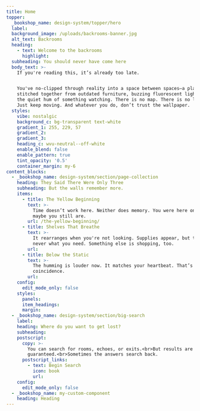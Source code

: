 ```yaml
---
title: Home
topper:
  _bookshop_name: design-system/topper/hero
  label:
  background_image: /uploads/backrooms-banner.jpg
  alt_text: Backrooms
  heading:
    - text: Welcome to the backrooms
      highlight:
  subheading: You should never have come here
  body_text: >-
    If you're reading this, it’s already too late.


    You've no-clipped through reality into a space between spaces—a place
    stitched together from outdated furniture, buzzing fluorescent lights, and
    the quiet hum of something watching. There is no map. There is no logic.
    Just keep moving. And whatever you do, don’t trust the wallpaper.
  styles:
    vibe: nostalgic
    background_c: bg-transparent text-white
    gradient_1: 255, 229, 57
    gradient_2:
    gradient_3:
    heading_c: wvu-neutral--off-white
    enable_blend: false
    enable_pattern: true
    tint_opacity: '0.5'
    container_margin: my-6
content_blocks:
  - _bookshop_name: design-system/section/page-collection
    heading: They Said There Were Only Three
    subheading: But the walls remember more.
    items:
      - title: The Yellow Beginning
        text: >-
          Time doesn’t work here. Neither does memory. You were here once. Or
          maybe you still are.
        url: /the-yellow-beginning/
      - title: Shelves That Breathe
        text: >-
          It rearranges when you're not looking. Supplies appear, but they’re
          never what you need. Something else is shopping, too.
        url:
      - title: Below the Static
        text: >-
          The humming is louder now. It matches your heartbeat. That’s not a
          coincidence.
        url:
    config:
      edit_mode_only: false
    styles:
      panels:
      item_headings:
      margin:
  - _bookshop_name: design-system/section/big-search
    label:
    heading: Where do you want to get lost?
    subheading:
    postscript:
      copy: >-
        You can search for rooms, echoes, or exits.<br>But results are not
        guaranteed.<br>Sometimes the answers search back.
      postscript_links:
        - text: Begin Search
          icon: book
          url:
    config:
      edit_mode_only: false
  - _bookshop_name: my-custom-component
    heading: Heading
---
```


